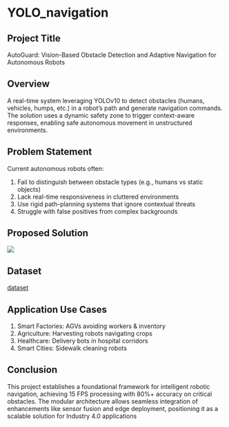 # YOLO_navigation
## Project Title
AutoGuard: Vision-Based Obstacle Detection and Adaptive Navigation for Autonomous Robots

## Overview
A real-time system leveraging YOLOv10 to detect obstacles (humans, vehicles, humps, etc.) in a robot’s path and generate navigation commands. The solution uses a dynamic safety zone to trigger context-aware responses, enabling safe autonomous movement in unstructured environments.

## Problem Statement                               
Current autonomous robots often:

1. Fail to distinguish between obstacle types (e.g., humans vs static objects)
2. Lack real-time responsiveness in cluttered environments
3. Use rigid path-planning systems that ignore contextual threats
4. Struggle with false positives from complex backgrounds

## Proposed Solution

![](https://i.postimg.cc/fLpyWvmh/Whats-App-Image-2025-05-11-at-12-33-50-54fd15dd.jpg)


## Dataset 
[dataset](https://universe.roboflow.com/dsdg/navi-yrfus)

## Application Use Cases

1. Smart Factories:	AGVs avoiding workers & inventory
2. Agriculture:	Harvesting robots navigating crops
3. Healthcare:	Delivery bots in hospital corridors
4. Smart Cities: Sidewalk cleaning robots

## Conclusion
This project establishes a foundational framework for intelligent robotic navigation, achieving 15 FPS processing with 80%+ accuracy on critical obstacles. The modular architecture allows seamless integration of enhancements like sensor fusion and edge deployment, positioning it as a scalable solution for Industry 4.0 applications
